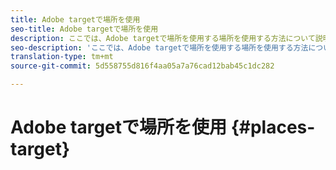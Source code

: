 ```yaml
---
title: Adobe targetで場所を使用
seo-title: Adobe targetで場所を使用
description: ここでは、Adobe targetで場所を使用する場所を使用する方法について説明します。
seo-description: 'ここでは、Adobe targetで場所を使用する場所を使用する方法について説明します。 '
translation-type: tm+mt
source-git-commit: 5d558755d816f4aa05a7a76cad12bab45c1dc282

---
```



# Adobe targetで場所を使用 {#places-target}
